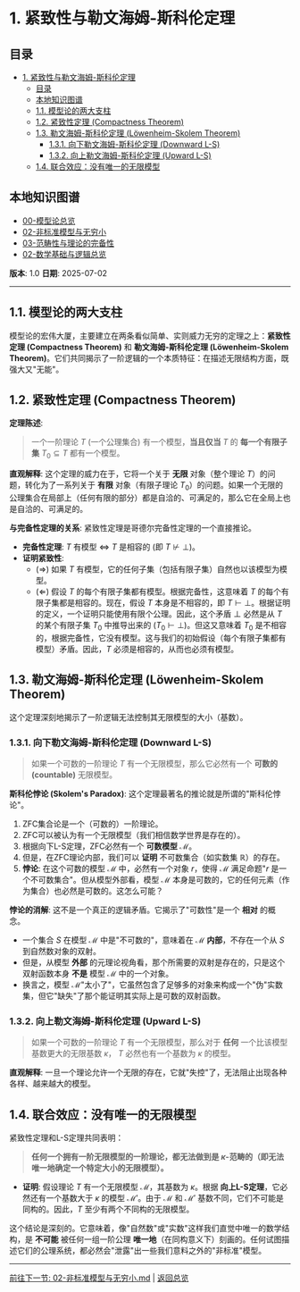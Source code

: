 # 1. 紧致性与勒文海姆-斯科伦定理

<!-- 本地目录区块 -->
## 目录

- [1. 紧致性与勒文海姆-斯科伦定理](#1-紧致性与勒文海姆-斯科伦定理)
  - [目录](#目录)
  - [本地知识图谱](#本地知识图谱)
  - [1.1. 模型论的两大支柱](#11-模型论的两大支柱)
  - [1.2. 紧致性定理 (Compactness Theorem)](#12-紧致性定理-compactness-theorem)
  - [1.3. 勒文海姆-斯科伦定理 (Löwenheim-Skolem Theorem)](#13-勒文海姆-斯科伦定理-löwenheim-skolem-theorem)
    - [1.3.1. 向下勒文海姆-斯科伦定理 (Downward L-S)](#131-向下勒文海姆-斯科伦定理-downward-l-s)
    - [1.3.2. 向上勒文海姆-斯科伦定理 (Upward L-S)](#132-向上勒文海姆-斯科伦定理-upward-l-s)
  - [1.4. 联合效应：没有唯一的无限模型](#14-联合效应没有唯一的无限模型)

<!-- 本地知识图谱区块 -->
## 本地知识图谱

- [00-模型论总览](./00-模型论总览.md)
- [02-非标准模型与无穷小](./02-非标准模型与无穷小.md)
- [03-范畴性与理论的完备性](./03-范畴性与理论的完备性.md)
- [02-数学基础与逻辑总览](../00-数学基础与逻辑总览.md)

**版本**: 1.0
**日期**: 2025-07-02

---

## 1.1. 模型论的两大支柱

模型论的宏伟大厦，主要建立在两条看似简单、实则威力无穷的定理之上：**紧致性定理 (Compactness Theorem)** 和 **勒文海姆-斯科伦定理 (Löwenheim-Skolem Theorem)**。它们共同揭示了一阶逻辑的一个本质特征：在描述无限结构方面，既强大又"无能"。

## 1.2. 紧致性定理 (Compactness Theorem)

**定理陈述**:
> 一个一阶理论 $T$ (一个公理集合) 有一个模型，**当且仅当** $T$ 的 **每一个有限子集** $T_0 \subseteq T$ 都有一个模型。

**直观解释**:
这个定理的威力在于，它将一个关于 **无限** 对象（整个理论 $T$）的问题，转化为了一系列关于 **有限** 对象（有限子理论 $T_0$）的问题。如果一个无限的公理集合在局部上（任何有限的部分）都是自洽的、可满足的，那么它在全局上也是自洽的、可满足的。

**与完备性定理的关系**:
紧致性定理是哥德尔完备性定理的一个直接推论。

- **完备性定理**: $T$ 有模型 $\iff$ $T$ 是相容的 (即 $T \not\vdash \bot$)。
- **证明紧致性**:
  - ($\Rightarrow$) 如果 $T$ 有模型，它的任何子集（包括有限子集）自然也以该模型为模型。
  - ($\Leftarrow$) 假设 $T$ 的每个有限子集都有模型。根据完备性，这意味着 $T$ 的每个有限子集都是相容的。现在，假设 $T$ 本身是不相容的，即 $T \vdash \bot$。根据证明的定义，一个证明只能使用有限个公理。因此，这个矛盾 $\bot$ 必然是从 $T$ 的某个有限子集 $T_0$ 中推导出来的 ($T_0 \vdash \bot$)。但这又意味着 $T_0$ 是不相容的，根据完备性，它没有模型。这与我们的初始假设（每个有限子集都有模型）矛盾。因此，$T$ 必须是相容的，从而也必须有模型。

## 1.3. 勒文海姆-斯科伦定理 (Löwenheim-Skolem Theorem)

这个定理深刻地揭示了一阶逻辑无法控制其无限模型的大小（基数）。

### 1.3.1. 向下勒文海姆-斯科伦定理 (Downward L-S)

> 如果一个可数的一阶理论 $T$ 有一个无限模型，那么它必然有一个 **可数的 (countable)** 无限模型。

**斯科伦悖论 (Skolem's Paradox)**:
这个定理最著名的推论就是所谓的"斯科伦悖论"。

1. ZFC集合论是一个（可数的）一阶理论。
2. ZFC可以被认为有一个无限模型（我们相信数学世界是存在的）。
3. 根据向下L-S定理，ZFC必然有一个 **可数模型** $\mathcal{M}$。
4. 但是，在ZFC理论内部，我们可以 **证明** 不可数集合（如实数集 $\mathbb{R}$）的存在。
5. **悖论**: 在这个可数的模型 $\mathcal{M}$ 中，必然有一个对象 $r$，使得 $\mathcal{M}$ 满足命题"$r$ 是一个不可数集合"。但从模型外部看，模型 $\mathcal{M}$ 本身是可数的，它的任何元素（作为集合）也必然是可数的。这怎么可能？

**悖论的消解**:
这不是一个真正的逻辑矛盾。它揭示了"可数性"是一个 **相对** 的概念。

- 一个集合 $S$ 在模型 $\mathcal{M}$ 中是"不可数的"，意味着在 $\mathcal{M}$ **内部**，不存在一个从 $S$ 到自然数对象的双射。
- 但是，从模型 **外部** 的元理论视角看，那个所需要的双射是存在的，只是这个双射函数本身 **不是** 模型 $\mathcal{M}$ 中的一个对象。
- 换言之，模型 $\mathcal{M}$"太小了"，它虽然包含了足够多的对象来构成一个"伪"实数集，但它"缺失"了那个能证明其实际上是可数的双射函数。

### 1.3.2. 向上勒文海姆-斯科伦定理 (Upward L-S)

> 如果一个可数的一阶理论 $T$ 有一个无限模型，那么对于 **任何** 一个比该模型基数更大的无限基数 $\kappa$， $T$ 必然也有一个基数为 $\kappa$ 的模型。

**直观解释**:
一旦一个理论允许一个无限的存在，它就"失控"了，无法阻止出现各种各样、越来越大的模型。

## 1.4. 联合效应：没有唯一的无限模型

紧致性定理和L-S定理共同表明：
> **任何一个拥有一阶无限模型的一阶理论，都无法做到是 $\kappa$-范畴的（即无法唯一地确定一个特定大小的无限模型）。**

- **证明**: 假设理论 $T$ 有一个无限模型 $\mathcal{M}$，其基数为 $\kappa$。根据 **向上L-S定理**，它必然还有一个基数大于 $\kappa$ 的模型 $\mathcal{M}'$。由于 $\mathcal{M}$ 和 $\mathcal{M}'$ 基数不同，它们不可能是同构的。因此，$T$ 至少有两个不同构的无限模型。

这个结论是深刻的。它意味着，像"自然数"或"实数"这样我们直觉中唯一的数学结构，是 **不可能** 被任何一组一阶公理 **唯一地**（在同构意义下）刻画的。任何试图描述它们的公理系统，都必然会"泄露"出一些我们意料之外的"非标准"模型。

---
[前往下一节: 02-非标准模型与无穷小.md](./02-非标准模型与无穷小.md) | [返回总览](./00-模型论总览.md)

